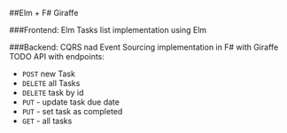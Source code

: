 ##Elm + F# Giraffe

###Frontend: Elm
Tasks list implementation using Elm

###Backend: CQRS nad Event Sourcing implementation in F# with Giraffe
TODO API with endpoints:
- `POST` new Task
- `DELETE` all Tasks
- `DELETE` task by id
- `PUT` - update task due date
- `PUT` - set task as completed
- `GET` - all tasks